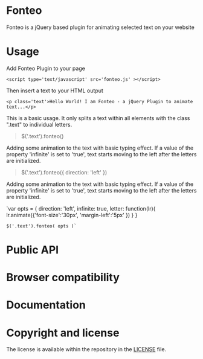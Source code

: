 # Fonteo
Fonteo is a jQuery based plugin for animating selected text on your website


# Usage

Add Fonteo Plugin to your page 

`<script type='text/javascript' src='fonteo.js' ></script>`

Then insert a text to your HTML output 

`<p class='text'>Hello World! I am Fonteo - a jQuery Plugin to animate text...</p>`
 
This is a basic usage. It only splits a text within all elements with the class ".text" to individual letters.

> $('.text').fonteo()

Adding some animation to the text with basic typing effect. If a value of the property 'infinite' is set to 'true', text starts moving to the left after the letters are initialized.

> $('.text').fonteo({ direction: 'left' })

Adding some animation to the text with basic typing effect. If a value of the property 'infinite' is set to 'true', text starts moving to the left after the letters are initialized.

`var opts = {
		direction: 'left', 
		infinite: true,
		letter: function(lr){
			lr.animate({'font-size':'30px', 'margin-left':'5px'  })
		}
	}
	
	$('.text').fonteo( opts )`
	
# Public API

# Browser compatibility

# Documentation

# Copyright and license
The license is available within the repository in the [LICENSE](https://github.com/miso25/fonteo/blob/master/LICENSE.md) file.
